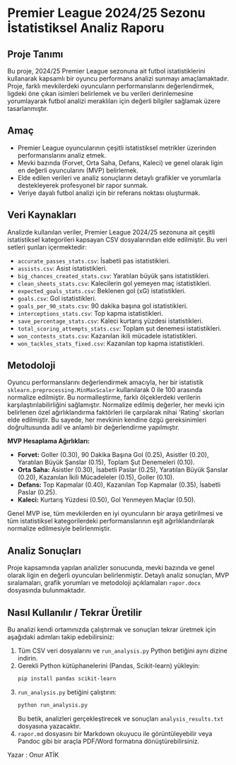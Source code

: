 # Premier League 2024/25 Sezonu İstatistiksel Analiz Raporu

## Proje Tanımı

Bu proje, 2024/25 Premier League sezonuna ait futbol istatistiklerini kullanarak kapsamlı bir oyuncu performans analizi sunmayı amaçlamaktadır. Proje, farklı mevkilerdeki oyuncuların performanslarını değerlendirmek, ligdeki öne çıkan isimleri belirlemek ve bu verileri derinlemesine yorumlayarak futbol analizi meraklıları için değerli bilgiler sağlamak üzere tasarlanmıştır.

## Amaç

*   Premier League oyuncularının çeşitli istatistiksel metrikler üzerinden performanslarını analiz etmek.
*   Mevki bazında (Forvet, Orta Saha, Defans, Kaleci) ve genel olarak ligin en değerli oyuncularını (MVP) belirlemek.
*   Elde edilen verileri ve analiz sonuçlarını detaylı grafikler ve yorumlarla destekleyerek profesyonel bir rapor sunmak.
*   Veriye dayalı futbol analizi için bir referans noktası oluşturmak.

## Veri Kaynakları

Analizde kullanılan veriler, Premier League 2024/25 sezonuna ait çeşitli istatistiksel kategorileri kapsayan CSV dosyalarından elde edilmiştir. Bu veri setleri şunları içermektedir:

*   `accurate_passes_stats.csv`: İsabetli pas istatistikleri.
*   `assists.csv`: Asist istatistikleri.
*   `big_chances_created_stats.csv`: Yaratılan büyük şans istatistikleri.
*   `clean_sheets_stats.csv`: Kalecilerin gol yemeyen maç istatistikleri.
*   `expected_goals_stats.csv`: Beklenen gol (xG) istatistikleri.
*   `goals.csv`: Gol istatistikleri.
*   `goals_per_90_stats.csv`: 90 dakika başına gol istatistikleri.
*   `interceptions_stats.csv`: Top kapma istatistikleri.
*   `save_percentage_stats.csv`: Kaleci kurtarış yüzdesi istatistikleri.
*   `total_scoring_attempts_stats.csv`: Toplam şut denemesi istatistikleri.
*   `won_contests_stats.csv`: Kazanılan ikili mücadele istatistikleri.
*   `won_tackles_stats_fixed.csv`: Kazanılan top kapma istatistikleri.

## Metodoloji

Oyuncu performanslarını değerlendirmek amacıyla, her bir istatistik `sklearn.preprocessing.MinMaxScaler` kullanılarak 0 ile 100 arasında normalize edilmiştir. Bu normalleştirme, farklı ölçeklerdeki verilerin karşılaştırılabilirliğini sağlamıştır. Normalize edilmiş değerler, her mevki için belirlenen özel ağırlıklandırma faktörleri ile çarpılarak nihai 'Rating' skorları elde edilmiştir. Bu sayede, her mevkinin kendine özgü gereksinimleri doğrultusunda adil ve anlamlı bir değerlendirme yapılmıştır.

**MVP Hesaplama Ağırlıkları:**

*   **Forvet:** Goller (0.30), 90 Dakika Başına Gol (0.25), Asistler (0.20), Yaratılan Büyük Şanslar (0.15), Toplam Şut Denemeleri (0.10).
*   **Orta Saha:** Asistler (0.30), İsabetli Paslar (0.25), Yaratılan Büyük Şanslar (0.20), Kazanılan İkili Mücadeleler (0.15), Goller (0.10).
*   **Defans:** Top Kapmalar (0.40), Kazanılan Top Kapmalar (0.35), İsabetli Paslar (0.25).
*   **Kaleci:** Kurtarış Yüzdesi (0.50), Gol Yenmeyen Maçlar (0.50).

Genel MVP ise, tüm mevkilerden en iyi oyuncuların bir araya getirilmesi ve tüm istatistiksel kategorilerdeki performanslarının eşit ağırlıklandırılarak normalize edilmesiyle belirlenmiştir.

## Analiz Sonuçları

Proje kapsamında yapılan analizler sonucunda, mevki bazında ve genel olarak ligin en değerli oyuncuları belirlenmiştir. Detaylı analiz sonuçları, MVP sıralamaları, grafik yorumları ve metodoloji açıklamaları `rapor.docx` dosyasında bulunmaktadır.

## Nasıl Kullanılır / Tekrar Üretilir

Bu analizi kendi ortamınızda çalıştırmak ve sonuçları tekrar üretmek için aşağıdaki adımları takip edebilirsiniz:

1.  Tüm CSV veri dosyalarını ve `run_analysis.py` Python betiğini aynı dizine indirin.
2.  Gerekli Python kütüphanelerini (Pandas, Scikit-learn) yükleyin:
    ```bash
    pip install pandas scikit-learn
    ```
3.  `run_analysis.py` betiğini çalıştırın:
    ```bash
    python run_analysis.py
    ```
    Bu betik, analizleri gerçekleştirecek ve sonuçları `analysis_results.txt` dosyasına yazacaktır.
4.  `rapor.md` dosyasını bir Markdown okuyucu ile görüntüleyebilir veya Pandoc gibi bir araçla PDF/Word formatına dönüştürebilirsiniz.


Yazar : Onur ATİK


